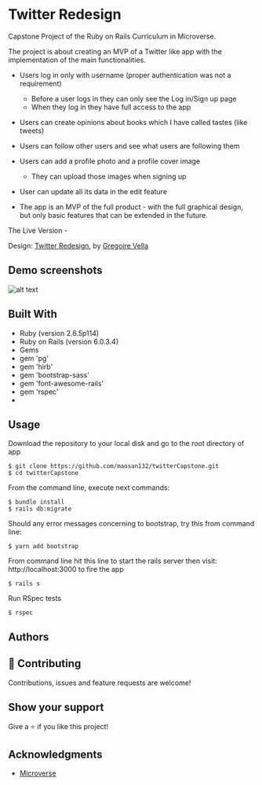 # Twitter Redesign

Capstone Project of the Ruby on Rails Curriculum in Microverse.

The project is about creating an MVP of a Twitter like app with the implementation of the main functionalities.

- Users log in only with username (proper authentication was not a requirement)
  - Before a user logs in they can only see the Log in/Sign up page
  - When they log in they have full access to the app
- Users can create opinions about books which I have called tastes (like tweets)
- Users can follow other users and see what users are following them
- Users can add a profile photo and a profile cover image
  - They can upload those images when signing up 
- User can update all its data in the edit feature

- The app is an MVP of the full product - with the full graphical design, but only basic features that can be extended in the future.


The Live Version - 

Design: [Twitter Redesign](https://www.behance.net/gallery/14286087/Twitter-Redesign-of-UI-details), by [Gregoire Vella](https://www.behance.net/gregoirevella)

## Demo screenshots

![alt text](https://github.com/[username]/[reponame]/blob/[branch]/bookstastes_screenshot.png?raw=true)

## Built With

- Ruby (version 2.6.5p114)
- Ruby on Rails (version 6.0.3.4)
- Gems
 - gem 'pg'
 - gem 'hirb'
 - gem 'bootstrap-sass'
 - gem 'font-awesome-rails'
 - gem 'rspec'
- 

## Usage

Download the repository to your local disk and go to the root directory of app

````
$ git clone https://github.com/maosan132/twitterCapstone.git
$ cd twitterCapstone
````
From the command line, execute next commands:

````
$ bundle install
$ rails db:migrate
````

Should any error messages concerning to bootstrap, try this from command line:
````
$ yarn add bootstrap
````

From command line hit this line to start the rails server then visit: http://localhost:3000 to fire the app
````
$ rails s
````
Run RSpec tests

````
$ rspec
````

## Authors


## 🤝 Contributing

Contributions, issues and feature requests are welcome!


## Show your support

Give a ⭐️ if you like this project!

## Acknowledgments

- [Microverse](https://www.microverse.org/)
